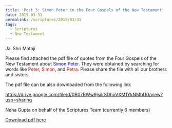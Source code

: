 ```yaml
---
title: 'Post 3: Simon Peter in the Four Gospels of the New Testament'
date: 2015-03-31
permalink: /scriptures/2015/03/31
tags:
  - Scriptures
  - New Testament
---
```


Jai Shri Mataji  

Please find attached the pdf file of quotes from the Four Gospels of the New Testament about <font color="blue">Simon Peter</font>. They were obtained by searching for words like <font color="red">Peter, Simon</font>, and <font color="red">Petra</font>. Please share the file with all our brothers and sisters.  

The pdf file can be also downloaded from the following link  

<a href="https://drive.google.com/file/d/0B07RWw9jsilrSDhoVXM1YkNMbU0/view?usp=sharing">https://drive.google.com/file/d/0B07RWw9jsilrSDhoVXM1YkNMbU0/view?usp=sharing</a>

Neha Gupta on behalf of the Scriptures Team (currently 6 members)

[Download pdf here](http://seven-teams.github.io/files/SimonPeter_4GospelsOfNewTestament.pdf)